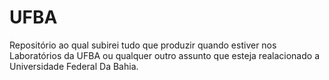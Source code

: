 # UFBA

Repositório ao qual subirei tudo que produzir quando estiver nos Laboratórios da UFBA ou qualquer outro assunto que esteja realacionado a Universidade Federal Da Bahia. 

